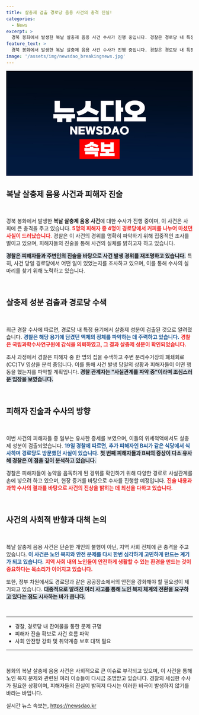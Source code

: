 ```yaml
---
title: 살충제 검출 경로당 음용 사건의 충격 진실!
categories:
  - News
excerpt: >
  경북 봉화에서 발생한 복날 살충제 음용 사건 수사가 진행 중입니다. 경찰은 경로당 내 특정 용기에서 살충제 성분을 확인했으며, 피해자 5명 중 4명이 사건 당일 같은 커피를 나눠 마신 사실을 입증했습니다.
feature_text: >
  경북 봉화에서 발생한 복날 살충제 음용 사건 수사가 진행 중입니다. 경찰은 경로당 내 특정 용기에서 살충제 성분을 확인했으며, 피해자 5명 중 4명이 사건 당일 같은 커피를 나눠 마신 사실을 입증했습니다.
image: '/assets/img/newsdao_breakingnews.jpg'
---
```


<p><img src="/assets/img/newsdao_breakingnews.jpg" alt="pcversion 속보" /></p>

<h2 data-ke-size="size26">복날 살충제 음용 사건과 피해자 진술</h2>

<p data-ke-size="size16">&nbsp;</p>

<p>경북 봉화에서 발생한 <b>복날 살충제 음용 사건</b>에 대한 수사가 진행 중이며, 이 사건은 사회에 큰 충격을 주고 있습니다. <b><span style="color: #ee2323;">5명의 피해자 중 4명이 경로당에서 커피를 나누어 마셨던 사실이 드러났습니다.</span></b> 경찰은 이 사건의 경위를 명확히 파악하기 위해 집중적인 조사를 벌이고 있으며, 피해자들의 진술을 통해 사건의 실체를 밝히고자 하고 있습니다. </p>

<p><b><span style="background-color: #21538527;">경찰은 피해자들과 주변인의 진술을 바탕으로 사건 발생 경위를 재조명하고 있습니다.</span></b> 특히, 사건 당일 경로당에서 어떤 일이 있었는지를 조사하고 있으며, 이를 통해 수사의 실마리를 찾기 위해 노력하고 있습니다. </p>

<p data-ke-size="size16">&nbsp;</p>

<h2 data-ke-size="size26">살충제 성분 검출과 경로당 수색</h2>

<p data-ke-size="size16">&nbsp;</p>

<p>최근 경찰 수사에 따르면, 경로당 내 특정 용기에서 살충제 성분이 검출된 것으로 알려졌습니다. <b><span style="color: #1a5490;">경찰은 해당 용기에 담겼던 액체의 정체를 파악하는 데 주력하고 있습니다.</span></b> <b><span style="color: #ee2323;">경찰은 국립과학수사연구원에 감식을 의뢰하였고, 그 결과 살충제 성분이 확인되었습니다.</span></b> </p>

<p>조사 과정에서 경찰은 피해자 중 한 명의 집을 수색하고 주변 분리수거장의 폐쇄회로(CC)TV 영상을 분석 중입니다. 이를 통해 사건 발생 당일의 상황과 피해자들이 어떤 행동을 했는지를 파악할 계획입니다. <b><span style="background-color: #21538527;">경찰 관계자는 "사실관계를 파악 중"이라며 조심스러운 입장을 보였습니다.</span></b></p>

<p data-ke-size="size16">&nbsp;</p>

<h2 data-ke-size="size26">피해자 진술과 수사의 방향</h2>

<p data-ke-size="size16">&nbsp;</p>

<p>이번 사건의 피해자들 중 일부는 유사한 증세를 보였으며, 이들의 위세척액에서도 살충제 성분이 검출되었습니다. <b><span style="color: #1a5490;">19일 경찰에 따르면, 추가 피해자인 B씨가 같은 식당에서 식사하며 경로당도 방문했던 사실이 있습니다.</span></b> <b><span style="background-color: #21538527;">첫 번째 피해자들과 B씨의 증상이 다소 유사해 경찰은 이 점을 깊이 분석하고 있습니다.</span></b> </p>

<p>경찰은 피해자들이 농약을 음독하게 된 경위를 확인하기 위해 다양한 경로로 사실관계를 손에 넣으려 하고 있으며, 현장 증거를 바탕으로 수사를 진행할 예정입니다. <b><span style="color: #ee2323;">진술 내용과 과학 수사의 결과를 바탕으로 사건의 진상을 밝히는 데 최선을 다하고 있습니다.</span></b></p>

<p data-ke-size="size16">&nbsp;</p>

<h2 data-ke-size="size26">사건의 사회적 반향과 대책 논의</h2>

<p data-ke-size="size16">&nbsp;</p>

<p>복날 살충제 음용 사건은 단순한 개인의 불행이 아닌, 지역 사회 전체에 큰 충격을 주고 있습니다. <b><span style="color: #1a5490;">이 사건은 노인 복지와 안전 문제를 다시 한번 심각하게 고민하게 만드는 계기가 되고 있습니다.</span></b> <b><span style="color: #ee2323;">지역 사회 내의 노인들이 안전하게 생활할 수 있는 환경을 만드는 것이 중요하다는 목소리가 이어지고 있습니다.</span></b></p>

<p>또한, 정부 차원에서도 경로당과 같은 공공장소에서의 안전을 강화해야 할 필요성이 제기되고 있습니다. <b><span style="background-color: #21538527;">대중적으로 알려진 여러 사고를 통해 노인 복지 체계의 전환을 요구하고 있다는 점도 시사하는 바가 큽니다.</span></b></p>

<p data-ke-size="size16">&nbsp;</p>

<hr>

<ul>
<li>경찰, 경로당 내 잔여물을 통한 문제 규명</li>
<li>피해자 진술 확보로 사건 흐름 파악</li>
<li>사회 안전망 강화 및 취약계층 보호 대책 필요</li>
</ul>

<hr>

<p data-ke-size="size16">&nbsp;</p>

<p>봉화의 복날 살충제 음용 사건은 사회적으로 큰 이슈로 부각되고 있으며, 이 사건을 통해 노인 복지 문제와 관련된 여러 이슈들이 다시금 조명받고 있습니다. 경찰의 세심한 수사가 필요한 상황이며, 피해자들의 진실이 밝혀져 다시는 이러한 비극이 발생하지 않기를 바라는 바입니다.</p>
실시간 뉴스 속보는, <a href="https://newsdao.kr" rel="dofollow">https://newsdao.kr</a>



